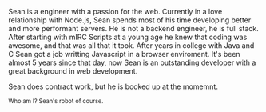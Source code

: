 Sean is a engineer with a passion for the web. Currently in a love relationship with Node.js, Sean spends most of his time developing better and more performant servers. He is not a backend engineer, he is full stack. After starting with mIRC Scripts at a young age he knew that coding was awesome, and that was all that it took. After years in college with Java and C Sean got a job writting Javascript in a browser enviroment. It's been almost 5 years since that day, now Sean is an outstanding developer with a great background in web development.


Sean does contract work, but he is booked up at the momemnt.


<small class="muted pull-right">
Who am I? Sean's robot of course.
</small>
